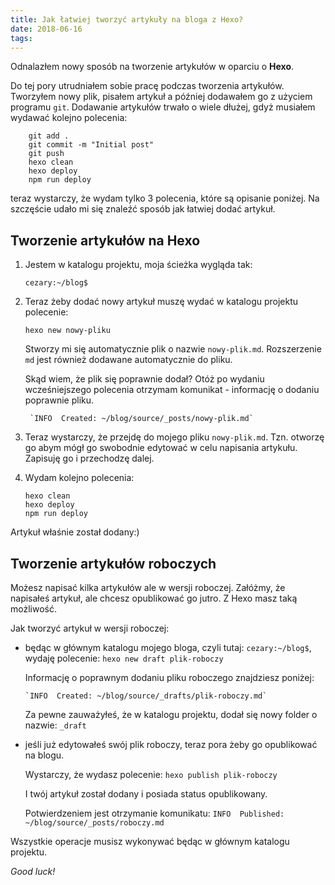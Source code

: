 ```yaml
---
title: Jak łatwiej tworzyć artykuły na bloga z Hexo?
date: 2018-06-16
tags:
---
```


Odnalazłem nowy sposób na tworzenie artykułów  w oparciu o **Hexo**.

Do tej pory utrudniałem sobie pracę podczas tworzenia artykułów.
Tworzyłem nowy plik, pisałem artykuł a później dodawałem go z użyciem
programu `git`. Dodawanie artykułów trwało o wiele dłużej, gdyż musiałem
wydawać kolejno polecenia:

```text
    git add .
    git commit -m "Initial post"
    git push
    hexo clean
    hexo deploy
    npm run deploy
```

teraz wystarczy, że wydam tylko 3 polecenia, które są opisanie poniżej. Na
szczęście udało mi się znaleźć  sposób jak łatwiej dodać artykuł.

## Tworzenie artykułów na Hexo

1) Jestem w katalogu projektu, moja ścieżka wygląda tak:

   `cezary:~/blog$`

2) Teraz żeby dodać nowy artykuł muszę wydać w katalogu projektu polecenie:

    `hexo new nowy-pliku`
   
    Stworzy mi się automatycznie plik o nazwie `nowy-plik.md`. Rozszerzenie `md`
    jest również dodawane automatycznie do pliku.
    
    Skąd wiem, że plik się poprawnie dodał? Otóż po wydaniu wcześniejszego
    polecenia otrzymam komunikat - informację o dodaniu poprawnie pliku.
    
        `INFO  Created: ~/blog/source/_posts/nowy-plik.md`      
3) Teraz wystarczy, że przejdę do mojego pliku `nowy-plik.md`. Tzn. otworzę go
    abym mógł go swobodnie edytować w celu napisania artykułu. Zapisuję go i
    przechodzę dalej.
4) Wydam kolejno polecenia:

    ```text
    hexo clean
    hexo deploy
    npm run deploy
    ```
    
Artykuł właśnie został dodany:)

## Tworzenie artykułów roboczych

Możesz napisać kilka artykułów ale w wersji roboczej. Załóżmy, że napisałeś
artykuł, ale chcesz opublikować go jutro. Z Hexo masz taką możliwość.

Jak tworzyć artykuł w wersji roboczej:

* będąc w głównym katalogu mojego bloga, czyli tutaj: `cezary:~/blog$`,
   wydaję polecenie: `hexo new draft plik-roboczy`
    
    Informację o poprawnym dodaniu pliku roboczego znajdziesz poniżej:
        
      `INFO  Created: ~/blog/source/_drafts/plik-roboczy.md`
        
     Za pewne zauważyłeś, że w katalogu projektu, dodał się nowy folder o nazwie:
        `_draft`

* jeśli już edytowałeś swój plik roboczy, teraz pora żeby go opublikować  na
    blogu.

    Wystarczy, że wydasz polecenie: `hexo publish plik-roboczy`
    
    I twój artykuł został dodany i posiada status opublikowany.
    
    Potwierdzeniem jest otrzymanie komunikatu: `INFO  Published: ~/blog/source/_posts/roboczy.md`

Wszystkie operacje musisz wykonywać będąc w głównym katalogu projektu.

_Good luck!_
